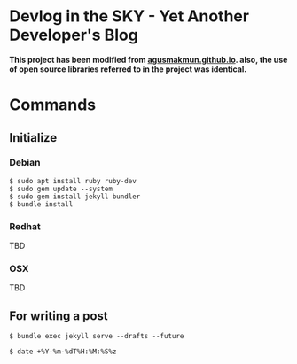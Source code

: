# Devlog in the SKY - Yet Another Developer's Blog

__This project has been modified from [agusmakmun.github.io](https://github.com/agusmakmun/agusmakmun.github.io). also, the use of open source libraries referred to in the project was identical.__

# Commands

## Initialize

### Debian
```
$ sudo apt install ruby ruby-dev
$ sudo gem update --system
$ sudo gem install jekyll bundler
$ bundle install
```

### Redhat
TBD

### OSX
TBD

## For writing a post
```
$ bundle exec jekyll serve --drafts --future

$ date +%Y-%m-%dT%H:%M:%S%z
```
